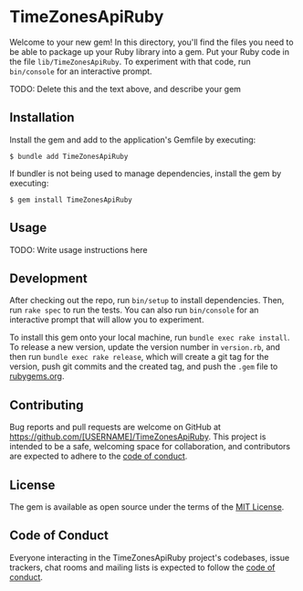 # TimeZonesApiRuby

Welcome to your new gem! In this directory, you'll find the files you need to be able to package up your Ruby library into a gem. Put your Ruby code in the file `lib/TimeZonesApiRuby`. To experiment with that code, run `bin/console` for an interactive prompt.

TODO: Delete this and the text above, and describe your gem

## Installation

Install the gem and add to the application's Gemfile by executing:

    $ bundle add TimeZonesApiRuby

If bundler is not being used to manage dependencies, install the gem by executing:

    $ gem install TimeZonesApiRuby

## Usage

TODO: Write usage instructions here

## Development

After checking out the repo, run `bin/setup` to install dependencies. Then, run `rake spec` to run the tests. You can also run `bin/console` for an interactive prompt that will allow you to experiment.

To install this gem onto your local machine, run `bundle exec rake install`. To release a new version, update the version number in `version.rb`, and then run `bundle exec rake release`, which will create a git tag for the version, push git commits and the created tag, and push the `.gem` file to [rubygems.org](https://rubygems.org).

## Contributing

Bug reports and pull requests are welcome on GitHub at https://github.com/[USERNAME]/TimeZonesApiRuby. This project is intended to be a safe, welcoming space for collaboration, and contributors are expected to adhere to the [code of conduct](https://github.com/[USERNAME]/TimeZonesApiRuby/blob/main/CODE_OF_CONDUCT.md).

## License

The gem is available as open source under the terms of the [MIT License](https://opensource.org/licenses/MIT).

## Code of Conduct

Everyone interacting in the TimeZonesApiRuby project's codebases, issue trackers, chat rooms and mailing lists is expected to follow the [code of conduct](https://github.com/[USERNAME]/TimeZonesApiRuby/blob/main/CODE_OF_CONDUCT.md).
